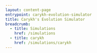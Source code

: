 ```yaml
---
layout: content-page
entrypoint: carykh-evolution-simulator
title: Carykh's Evolution Simulator
breadcrumb:
  - title: Simulations
    href: /simulations
  - title: carykh
    href: /simulations/carykh
---
```


<carykh-evolution-simulator></carykh-evolution-simulator>
